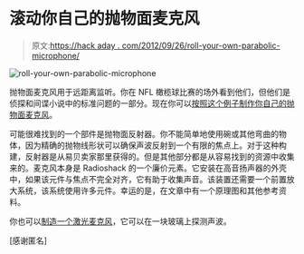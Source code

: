 # 滚动你自己的抛物面麦克风

> 原文:[https://hack aday . com/2012/09/26/roll-your-own-parabolic-microphone/](https://hackaday.com/2012/09/26/roll-your-own-parabolic-microphone/)

![](../Images/12d985f96fdbca172ec6c7c573a22838.png "roll-your-own-parabolic-microphone")

抛物面麦克风用于远距离监听。你在 NFL 橄榄球比赛的场外看到他们，但他们是侦探和间谍小说中的标准问题的一部分。现在你可以[按照这个例子制作你自己的抛物面麦克风](http://servv89pn0aj.sn.sourcedns.com/~gbpprorg/mil/para/)。

可能很难找到的一个部件是抛物面反射器。你不能简单地使用碗或其他弯曲的物体，因为精确的抛物线形状可以确保声波反射到一个有限的焦点上。对于这种构建，反射器是从易贝卖家那里获得的。但是其他部分都是从容易找到的资源中收集来的。麦克风本身是 Radioshack 的一个廉价元素。它安装在高音扬声器的外壳中，如果该元件与焦点不完全对齐，它有助于收集声音。该装置还需要一个前置放大系统，该系统使用许多元件。幸运的是，在文章中有一个原理图和其他参考资料。

你也可以[制造一个激光麦克风](http://hackaday.com/2010/09/25/laser-mic-makes-eavesdropping-remarkably-simple/)，它可以在一块玻璃上探测声波。

[感谢匿名]